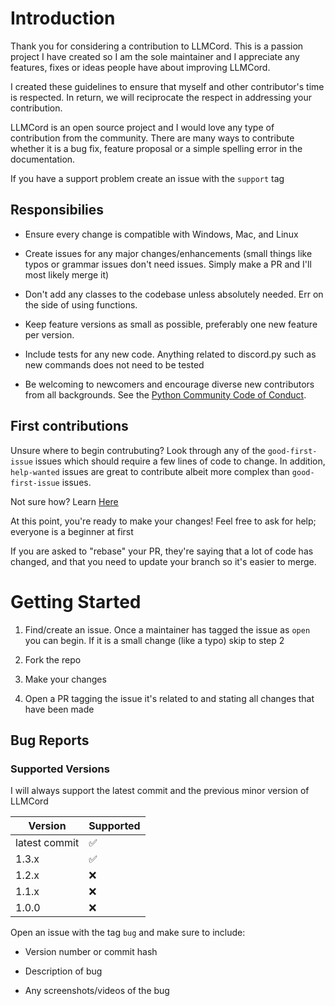 # Introduction

Thank you for considering a contribution to LLMCord. This is a passion project I have created so I am the sole maintainer and I appreciate any features, fixes or ideas people have about improving LLMCord.

I created these guidelines to ensure that myself and other contributor's time is respected. In return, we will reciprocate the respect in addressing your contribution.

LLMCord is an open source project and I would love any type of contribution from the community. There are many ways to contribute whether it is a bug fix, feature proposal or a simple spelling error in the documentation.

If you have a support problem create an issue with the `support` tag

## Responsibilies

- Ensure every change is compatible with Windows, Mac, and Linux

- Create issues for any major changes/enhancements (small things like typos or grammar issues don't need issues. Simply make a PR and I'll most likely merge it)

- Don't add any classes to the codebase unless absolutely needed. Err on the side of using functions.

- Keep feature versions as small as possible, preferably one new feature per version.

- Include tests for any new code. Anything related to discord.py such as new commands does not need to be tested

- Be welcoming to newcomers and encourage diverse new contributors from all backgrounds. See the [Python Community Code of Conduct](https://www.python.org/psf/codeofconduct/).

## First contributions

Unsure where to begin contrubuting? Look through any of the `good-first-issue` issues which should require a few lines of code to change. In addition, `help-wanted` issues are great to contribute albeit more complex than `good-first-issue` issues.

Not sure how? Learn [Here](https://makeapullrequest.com/)

At this point, you're ready to make your changes! Feel free to ask for help; everyone is a beginner at first

If you are asked to "rebase" your PR, they're saying that a lot of code has changed, and that you need to update your branch so it's easier to merge.

# Getting Started

1. Find/create an issue. Once a maintainer has tagged the issue as `open` you can begin. If it is a small change (like a typo) skip to step 2

2. Fork the repo

3. Make your changes

4. Open a PR tagging the issue it's related to and stating all changes that have been made

## Bug Reports

### Supported Versions

I will always support the latest commit and the previous minor version of LLMCord

| Version       | Supported          |
| ------------- | ------------------ |
| latest commit | :white_check_mark: |
| 1.3.x         | :white_check_mark: |
| 1.2.x         | :x:                |
| 1.1.x         | :x:                |
| 1.0.0         | :x:                |

Open an issue with the tag `bug` and make sure to include:

- Version number or commit hash

- Description of bug

- Any screenshots/videos of the bug
